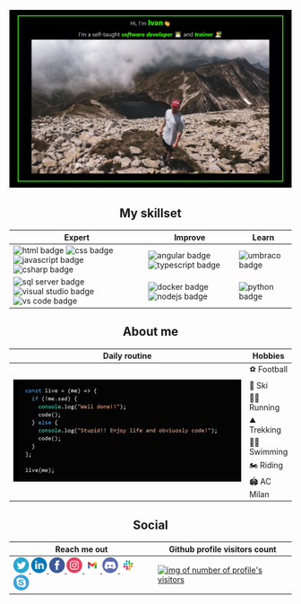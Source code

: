 ![ cover photo info](img/banner.png)

<h2 align="center">My skillset</h2>

<div align="center">
    <table align="center">
        <thead>
            <th><span align="middle">Expert</span></th>
            <th><span align="middle">Improve</span></th>
            <th><span align="middle">Learn</span></th>
        </thead>
        <tbody>
            <tr>
                <td>
                    <a>
                        <img  src="https://img.shields.io/badge/html%20-%23E34F26.svg?&style=for-the-badge&logo=html5&logoColor=black" alt="html badge" />
                    </a>
                    <a>
                        <img  src="https://img.shields.io/badge/css%20-%231572B6.svg?&style=for-the-badge&logo=css3&logoColor=black" alt="css badge" />
                    </a>
                    <a>
                        <img  src="https://img.shields.io/badge/JavaScript%20-%23F7DF1E.svg?&style=for-the-badge&logo=JavaScript&logoColor=black" alt="javascript badge" />
                    </a>
                    <a>
                        <img  src="https://img.shields.io/badge/C%20Sharp%20-%2323912.svg?&style=for-the-badge&logo=C%20Sharp&logoColor=black" alt="csharp badge" />
                    </a>
                </td>
                <td>
                    <a>
                        <img  src="https://img.shields.io/badge/Angular%20-%23DD0031.svg?&style=for-the-badge&logo=Angular&logoColor=black" alt="angular badge" />
                    </a>
                    <a>
                        <img  src="https://img.shields.io/badge/TypeScript%20-%23007ACC.svg?&style=for-the-badge&logo=TypeScript&logoColor=black" alt="typescript badge" />
                    </a>
                </td>
                <td>
                    <a>
                        <img  src="https://img.shields.io/badge/Umbraco%20-%2300BEC1.svg?&style=for-the-badge&logo=Umbraco&logoColor=black" alt="umbraco badge" />
                    </a>
                </td>
            </tr>
            <tr>
                <td>
                    <a>
                        <img  src="https://img.shields.io/badge/SQL%20Server%20-%23CC2927.svg?&style=for-the-badge&logo=C%20Sharp&logoColor=black" alt="sql server badge" />
                    </a>
                    <a>
                        <img  src="https://img.shields.io/badge/Visual%20Studio%20-%235C2D91.svg?&style=for-the-badge&logo=Visual%20Studio&logoColor=black" alt="visual studio badge" />
                    </a>
                    <a>
                        <img  src="https://img.shields.io/badge/VS%20Code%20-%23007ACC.svg?&style=for-the-badge&logo=Visual%20Studio%20Code&logoColor=black" alt="vs code badge" />
                    </a>
                </td>
                <td>
                    <a>
                        <img  src="https://img.shields.io/badge/Docker%20-%232496ED.svg?&style=for-the-badge&logo=Docker&logoColor=black" alt="docker badge" />
                    </a>
                    <a>
                        <img  src="https://img.shields.io/badge/Node.Js%20-%23339933.svg?&style=for-the-badge&logo=Node.Js&logoColor=black" alt="nodejs badge" />
                    </a>
                </td>
                <td>
                    <a>
                        <img  src="https://img.shields.io/badge/Python%20-%233776AB.svg?&style=for-the-badge&logo=Python&logoColor=black" alt="python badge" />
                    </a>
                </td>
            </tr>
        </tbody>
    </table>
</div>

<h2 align="center">About me</h2>
<table align="center">
    <thead>
        <th><span align="middle">Daily routine</span></th>
        <th><span align="middle">Hobbies</span></th>
    </thead>
    <tbody>
        <tr>
            <td rowspan="7" width="600px"><img src="./img/code-routine.png"/></td>
            <td>⚽ Football</td>
        </tr>     
        <tr>
            <td>🎿 Ski</td>
        </tr>     
        <tr>
            <td>🏃‍♂️ Running</td>
        </tr>     
        <tr>
            <td>⛰️ Trekking</td>
        </tr>        
        <tr>
            <td>🏊‍♂️ Swimming</td>
        </tr>        
        <tr>
            <td>🏍️ Riding</td>
        </tr>        
        <tr>
            <td>🏟️ AC Milan</td>
        </tr>        
    </tbody>
</table>

<div align="center">

<h2 align="center">Social</h2>
    <table align="center">
        <thead>
            <th>Reach me out</th>
            <th>Github profile visitors count</th>
        </thead>
        <tbody>
            <tr>
                <td>
                <a href="https://twitter.com/PesentiIvan">
                    <img width="28px" src="./img/icons/twitter.svg" alt="twitter icon"/>
                </a>
                <a href="https://www.linkedin.com/in/ivan-pesenti-735232119/">
                    <img width="28px" src="./img/icons/linkedin.svg" alt="linkedin icon"/>
                </a>
                <a href="https://www.facebook.com/ivan.pesenti.52/">
                    <img width="28px" src="./img/icons/facebook.svg" alt="facebook icon"/>
                </a>
                <a href="https://www.instagram.com/ivan_pesenti/?hl=it">
                    <img width="28px"  src="./img/icons/instagram.svg" alt="instagram icon"/>
                </a>
                <a href="mailto:ivan.pesenti.dev@gmail.com?subject=Mail%20from%20GitHub">
                    <img width="28px"  src="./img/icons/gmail.svg" alt="gmail icon"/>
                </a>
                <a href="https://discordapp.com/users/750370897105518644">
                    <img width="28px"  src="./img/icons/discord.svg" alt="discord icon"/>
                </a>
                <a href="https://join.slack.com/t/newworkspace-pyr4305/shared_invite/zt-kjt2z3w1-jU1zs4Cn41wCKQoBFKO~SA">
                    <img width="28px"  src="./img/icons/slack.svg" alt="slack icon"/>
                </a>
                <a href="https://join.skype.com/invite/mhebFNY9SEsu">
                    <img width="28px"  src="./img/icons/skype.svg" alt="skype icon"/>
                </a>
                </td>
                <td>
                    <a href="https://profile-counter.glitch.me/ivan-pesenti/count.svg">
                        <img src="https://profile-counter.glitch.me/ivan-pesenti/count.svg" alt="img of number of profile's visitors"/>
                    </a>
                </td>
            </tr>        
        </tbody>
    </table>
</div>

<!--
**ivan-pesenti/ivan-pesenti** is a ✨ _special_ ✨ repository because its `README.md` (this file) appears on your GitHub profile.

Here are some ideas to get you started:

- 🔭 I’m currently working on ...
- 🌱 I’m currently learning ...
- 👯 I’m looking to collaborate on ...
- 🤔 I’m looking for help with ...
- 💬 Ask me about ...
- 📫 How to reach me: ...
- 😄 Pronouns: ...
- ⚡ Fun fact: ...
-->
